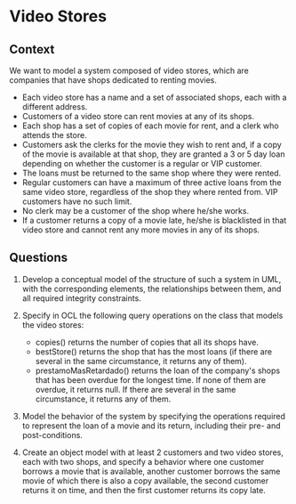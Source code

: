 # Video Stores

## Context

We want to model a system composed of video stores, which are companies that have shops dedicated to renting movies. 

* Each video store has a name and a set of associated shops, each with a different address. 
* Customers of a video store can rent movies at any of its shops. 
* Each shop has a set of copies of each movie for rent, and a clerk who attends the store. 
* Customers ask the clerks for the movie they wish to rent and, if a copy of the movie is available at that shop, they are granted a 3 or 5 day loan depending on whether the customer is a regular or VIP customer. 
* The loans must be returned to the same shop where they were rented. 
* Regular customers can have a maximum of three active loans from the same video store, regardless of the shop they where rented from. VIP customers have no such limit.  
* No clerk may be a customer of the shop where he/she works. 
* If a customer returns a copy of a movie late, he/she is blacklisted in that video store and cannot rent any more movies in any of its shops.


## Questions

1. Develop a conceptual model of the structure of such a system in UML, with the corresponding elements, the relationships between them, and all required integrity constraints. 

2. Specify in OCL the following query operations on the class that models the video stores:

    * copies() returns the number of copies that all its shops have.
    * bestStore() returns the shop that has the most loans (if there are several in the same circumstance, it returns any of them). 
    * prestamoMasRetardado() returns the loan of the company's shops that has been overdue for the longest time. If none of them are overdue, it returns null. If there are several in the same circumstance, it returns any of them.

3. Model the behavior of the system by specifying the operations required to represent the loan of a movie and its return,  including their pre- and post-conditions. 

4. Create an object model with at least 2 customers and two video stores, each with two shops, and specify a behavior where one customer borrows a movie that is available, another customer borrows the same movie of which there is also a copy available, the second customer returns it on time, and then the first customer returns its copy late.
